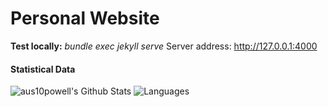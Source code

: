# Personal Website
**Test locally:** *bundle exec jekyll serve* Server address: http://127.0.0.1:4000


#### Statistical Data
![aus10powell's Github Stats](https://github-readme-stats.vercel.app/api?username=aus10powell&theme=cobalt&hide_title=true&show_icons=true&include_all_commits=true&count_private=true)
![Languages](https://github-readme-stats.vercel.app/api/top-langs/?username=aus10powell&theme=cobalt&hide_title=true&layout=compact&langs_count=10&hide=html,javascript,css)
